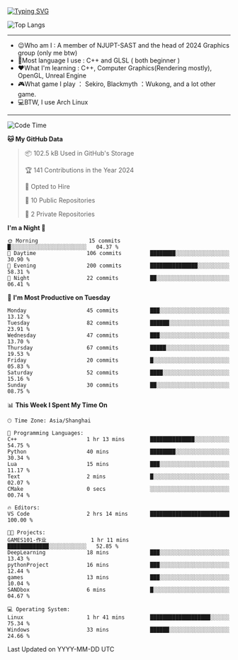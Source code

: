 <a href="https://git.io/typing-svg">
  <img src="https://readme-typing-svg.demolab.com?font=Fira+Code&pause=1000&random=false&width=435&separator=%3D&lines=std%3A%3Aprintln(%22Hello,+world!%22);" alt="Typing SVG" />
</a>

![Top Langs](https://github-readme-stats.vercel.app/api/top-langs/?username=FOTH0626&theme=transparent)

---

- 😉Who am I : A member of NJUPT-SAST and the head of 2024 Graphics group (only me btw)
- 📖Most language I use : C++ and GLSL ( both beginner )
- ❤What I'm learning : C++, Computer Graphics(Rendering mostly), OpenGL, Unreal Engine
- 🎮What game I play ： Sekiro, Blackmyth ：Wukong, and a lot other game.
- 💻BTW, I use Arch Linux
---
<!--START_SECTION:waka-->
![Code Time](http://img.shields.io/badge/Code%20Time-33%20hrs%2027%20mins-blue)

**🐱 My GitHub Data** 

> 📦 102.5 kB Used in GitHub's Storage 
 > 
> 🏆 141 Contributions in the Year 2024
 > 
> 💼 Opted to Hire
 > 
> 📜 10 Public Repositories 
 > 
> 🔑 2 Private Repositories 
 > 
**I'm a Night 🦉** 

```text
🌞 Morning                15 commits          █░░░░░░░░░░░░░░░░░░░░░░░░   04.37 % 
🌆 Daytime                106 commits         ████████░░░░░░░░░░░░░░░░░   30.90 % 
🌃 Evening                200 commits         ███████████████░░░░░░░░░░   58.31 % 
🌙 Night                  22 commits          ██░░░░░░░░░░░░░░░░░░░░░░░   06.41 % 
```
📅 **I'm Most Productive on Tuesday** 

```text
Monday                   45 commits          ███░░░░░░░░░░░░░░░░░░░░░░   13.12 % 
Tuesday                  82 commits          ██████░░░░░░░░░░░░░░░░░░░   23.91 % 
Wednesday                47 commits          ███░░░░░░░░░░░░░░░░░░░░░░   13.70 % 
Thursday                 67 commits          █████░░░░░░░░░░░░░░░░░░░░   19.53 % 
Friday                   20 commits          █░░░░░░░░░░░░░░░░░░░░░░░░   05.83 % 
Saturday                 52 commits          ████░░░░░░░░░░░░░░░░░░░░░   15.16 % 
Sunday                   30 commits          ██░░░░░░░░░░░░░░░░░░░░░░░   08.75 % 
```


📊 **This Week I Spent My Time On** 

```text
🕑︎ Time Zone: Asia/Shanghai

💬 Programming Languages: 
C++                      1 hr 13 mins        ██████████████░░░░░░░░░░░   54.75 % 
Python                   40 mins             ████████░░░░░░░░░░░░░░░░░   30.34 % 
Lua                      15 mins             ███░░░░░░░░░░░░░░░░░░░░░░   11.17 % 
Text                     2 mins              █░░░░░░░░░░░░░░░░░░░░░░░░   02.07 % 
CMake                    0 secs              ░░░░░░░░░░░░░░░░░░░░░░░░░   00.74 % 

🔥 Editors: 
VS Code                  2 hrs 14 mins       █████████████████████████   100.00 % 

🐱‍💻 Projects: 
GAMES101-作业              1 hr 11 mins        █████████████░░░░░░░░░░░░   52.85 % 
DeepLearning             18 mins             ███░░░░░░░░░░░░░░░░░░░░░░   13.43 % 
pythonProject            16 mins             ███░░░░░░░░░░░░░░░░░░░░░░   12.44 % 
games                    13 mins             ███░░░░░░░░░░░░░░░░░░░░░░   10.04 % 
SANDbox                  6 mins              █░░░░░░░░░░░░░░░░░░░░░░░░   04.67 % 

💻 Operating System: 
Linux                    1 hr 41 mins        ███████████████████░░░░░░   75.34 % 
Windows                  33 mins             ██████░░░░░░░░░░░░░░░░░░░   24.66 % 
```


 Last Updated on YYYY-MM-DD UTC
<!--END_SECTION:waka-->

